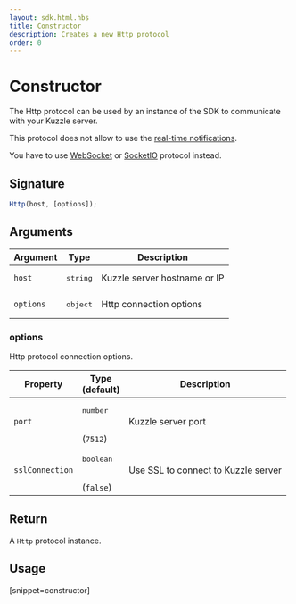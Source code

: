 ```yaml
---
layout: sdk.html.hbs
title: Constructor
description: Creates a new Http protocol
order: 0
---
```


# Constructor

The Http protocol can be used by an instance of the SDK to communicate with your Kuzzle server.  

<div class="alert alert-info">
  <p>
  This protocol does not allow to use the <a href="{{ site_base_path }}sdk-reference/js/6/realtime-notifications">real-time notifications</a>. 
  </p>
  <p>
  You have to use <a href="{{ site_base_path }}sdk-reference/js/6/websocket">WebSocket</a> or <a href="{{ site_base_path }}sdk-reference/js/6/socketio">SocketIO</a> protocol instead.
  </p>
</div>

## Signature

```javascript
Http(host, [options]);
```

## Arguments

| Argument   | Type               | Description                           |
| ---------- | ------------------ | ------------------------------------- |
| `host` | <pre>string</pre> | Kuzzle server hostname or IP |
| `options`  | <pre>object</pre> | Http connection options       |

### options

Http protocol connection options.

| Property              | Type<br/>(default)  | Description   |
| -------------- | --------- | ------------- |
| `port`         | <pre>number</pre><br/>(`7512`) | Kuzzle server port               | 
| `sslConnection`     | <pre>boolean</pre><br/>(`false`) | Use SSL to connect to Kuzzle server                    |   

## Return

A `Http` protocol instance.

## Usage

[snippet=constructor]
